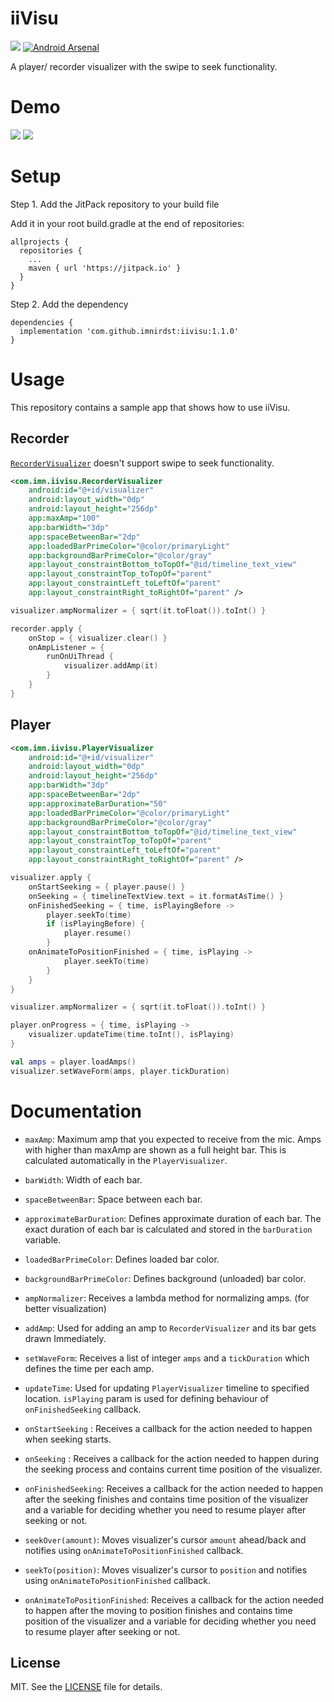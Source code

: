 # iiVisu
[![](https://jitpack.io/v/ImnIrdst/iiVisu.svg)](https://jitpack.io/#ImnIrdst/iiVisu)
[![Android Arsenal](https://img.shields.io/badge/Android%20Arsenal-iiVisu-brightgreen.svg?style=flat)](https://android-arsenal.com/details/1/8186)

A player/ recorder visualizer with the swipe to seek functionality.

# Demo

![](https://github.com/ImnIrdst/iiVisu/blob/main/demo/iivisu-record.gif)
![](https://github.com/ImnIrdst/iiVisu/blob/main/demo/iivisu-play.gif)

# Setup

Step 1. Add the JitPack repository to your build file

Add it in your root build.gradle at the end of repositories:
```
allprojects {
  repositories {
    ...
    maven { url 'https://jitpack.io' }
  }
}
```
Step 2. Add the dependency
```
dependencies {
  implementation 'com.github.imnirdst:iivisu:1.1.0'
}
```

# Usage

This repository contains a sample app that shows how to use iiVisu.

## Recorder

[`RecorderVisualizer`](https://github.com/ImnIrdst/iiVisu/blob/main/iivisu/src/main/java/com/imn/iivisu/RecorderVisualizer.kt) doesn't support swipe to seek functionality.

```XML
<com.imn.iivisu.RecorderVisualizer
    android:id="@+id/visualizer"
    android:layout_width="0dp"
    android:layout_height="256dp"
    app:maxAmp="100"
    app:barWidth="3dp"
    app:spaceBetweenBar="2dp"
    app:loadedBarPrimeColor="@color/primaryLight"
    app:backgroundBarPrimeColor="@color/gray"
    app:layout_constraintBottom_toTopOf="@id/timeline_text_view"
    app:layout_constraintTop_toTopOf="parent"
    app:layout_constraintLeft_toLeftOf="parent"
    app:layout_constraintRight_toRightOf="parent" />
```

```Kotlin
visualizer.ampNormalizer = { sqrt(it.toFloat()).toInt() }

recorder.apply {
    onStop = { visualizer.clear() }
    onAmpListener = {
        runOnUiThread {
            visualizer.addAmp(it)
        }
    }
}
```

## Player
```XML
<com.imn.iivisu.PlayerVisualizer
    android:id="@+id/visualizer"
    android:layout_width="0dp"
    android:layout_height="256dp"
    app:barWidth="3dp"
    app:spaceBetweenBar="2dp"
    app:approximateBarDuration="50"
    app:loadedBarPrimeColor="@color/primaryLight"
    app:backgroundBarPrimeColor="@color/gray"
    app:layout_constraintBottom_toTopOf="@id/timeline_text_view"
    app:layout_constraintTop_toTopOf="parent"
    app:layout_constraintLeft_toLeftOf="parent"
    app:layout_constraintRight_toRightOf="parent" />
```

```Kotlin
visualizer.apply {
    onStartSeeking = { player.pause() }
    onSeeking = { timelineTextView.text = it.formatAsTime() }
    onFinishedSeeking = { time, isPlayingBefore ->
        player.seekTo(time)
        if (isPlayingBefore) {
            player.resume()
        }
    onAnimateToPositionFinished = { time, isPlaying ->
            player.seekTo(time)
        }
    }
}

visualizer.ampNormalizer = { sqrt(it.toFloat()).toInt() }

player.onProgress = { time, isPlaying ->
    visualizer.updateTime(time.toInt(), isPlaying)
}

val amps = player.loadAmps()
visualizer.setWaveForm(amps, player.tickDuration)
```

# Documentation
- `maxAmp`: Maximum amp that you expected to receive from the mic. Amps with higher than maxAmp are shown as a full height bar. This is calculated automatically in the `PlayerVisualizer`.

- `barWidth`: Width of each bar.

- `spaceBetweenBar`: Space between each bar.

- `approximateBarDuration`: Defines approximate duration of each bar. The exact duration of each bar is calculated and stored in the `barDuration` variable.

- `loadedBarPrimeColor`: Defines loaded bar color.

- `backgroundBarPrimeColor`: Defines background (unloaded) bar color.

- `ampNormalizer`: Receives a lambda method for normalizing amps. (for better visualization)

- `addAmp`: Used for adding an amp to `RecorderVisualizer` and its bar gets drawn Immediately.

- `setWaveForm`: Receives a list of integer `amps` and a `tickDuration` which defines the time per each amp.

- `updateTime`: Used for updating `PlayerVisualizer` timeline to specified location. `isPlaying` param is used for defining behaviour of `onFinishedSeeking` callback.

- `onStartSeeking` : Receives a callback for the action needed to happen when seeking starts.

- `onSeeking` : Receives a callback for the action needed to happen during the seeking process and contains current time position of the visualizer.

- `onFinishedSeeking`: Receives a callback for the action needed to happen after the seeking finishes and contains time position of the visualizer and a variable for deciding whether you need to resume player after seeking or not.

- `seekOver(amount)`: Moves visualizer's cursor `amount` ahead/back and notifies using `onAnimateToPositionFinished` callback.

- `seekTo(position)`: Moves visualizer's cursor to `position` and notifies using `onAnimateToPositionFinished` callback.

- `onAnimateToPositionFinished`: Receives a callback for the action needed to happen after the moving to position finishes and contains time position of the visualizer and a variable for deciding whether you need to resume player after seeking or not.

## License
MIT. See the [LICENSE](https://github.com/ImnIrdst/iiVisu/blob/main/LICENSE) file for details.
